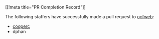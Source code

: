 [[!meta title="PR Completion Record"]]

The following staffers have successfully made a pull request to
[ocfweb](https://github.com/ocf/ocfweb):

<!-- Please keep this list alphabetical! -->

- [cooperc](https://github.com/ocf/ocfweb/pull/569)
- dphan
